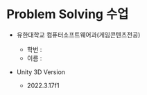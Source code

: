 # Problem Solving 수업
* 유한대학교 컴퓨터소프트웨어과(게임콘텐츠전공)
   * 학번 : 
   * 이름 :

* Unity 3D Version
   * 2022.3.17f1
